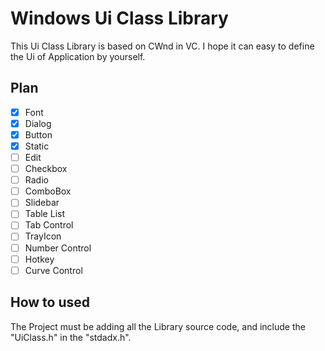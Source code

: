 # Windows Ui Class Library

This Ui Class Library is based on CWnd in VC. I hope it can easy to define the Ui of Application by yourself.

## Plan

- [x] Font
- [x] Dialog  
- [x] Button  
- [x] Static  
- [ ] Edit  
- [ ] Checkbox  
- [ ] Radio  
- [ ] ComboBox  
- [ ] Slidebar  
- [ ] Table List  
- [ ] Tab Control   
- [ ] TrayIcon  
- [ ] Number Control  
- [ ] Hotkey  
- [ ] Curve Control  

## How to used

The Project must be adding all the Library source code, and include the "UiClass.h" in the "stdadx.h".